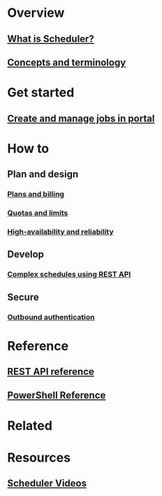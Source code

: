 

# Overview
## [What is Scheduler?](scheduler-intro.md)
## [Concepts and terminology](scheduler-concepts-terms.md)

# Get started
## [Create and manage jobs in portal](scheduler-get-started-portal.md)

# How to 
## Plan and design
### [Plans and billing](scheduler-plans-billing.md)
### [Quotas and limits](scheduler-limits-defaults-errors.md)
### [High-availability and reliability](scheduler-high-availability-reliability.md)

## Develop
### [Complex schedules using REST API](scheduler-advanced-complexity.md)

## Secure
### [Outbound authentication](scheduler-outbound-authentication.md)

# Reference
## [REST API reference](https://msdn.microsoft.com/en-us/library/azure/mt629143)
## [PowerShell Reference](scheduler-powershell-reference.md)

# Related 

# Resources
## [Scheduler Videos](https://azure.microsoft.com/documentation/videos/index/?services=scheduler)